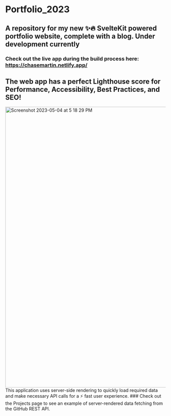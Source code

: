 # Portfolio_2023
## A repository for my new ✨🔥 SvelteKit powered portfolio website, complete with a blog. Under development currently
### Check out the live app during the build process here: https://chasemartin.netlify.app/
## The web app has a perfect Lighthouse score for Performance, Accessibility, Best Practices, and SEO!
<img width="881" alt="Screenshot 2023-05-04 at 5 18 29 PM" src="https://user-images.githubusercontent.com/36861079/236356356-0ed0e71b-af07-417d-8adf-eee2e69555c4.png">
This application uses server-side rendering to quickly load required data and make necessary API calls for a ⚡️ fast user experience.
### Check out the Projects page to see an example of server-rendered data fetching from the GitHub REST API.


